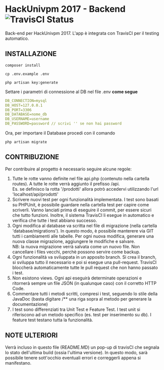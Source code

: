 # HackUnivpm 2017 - Backend ![TravisCI Status](https://travis-ci.com/andreacivita/backend.svg?token=7Kxp6k8HEGz25QNrCnW3&branch=master)

Back-end per HackUnivpm 2017. L'app è integrata con TravisCI per il testing automatico.

## INSTALLAZIONE

```
composer install

cp .env.example .env

php artisan key:generate

```
Settare i parametri di connessione al DB nel file .env **come segue**

```YAML
DB_CONNECTION=mysql
DB_HOST=127.0.0.1
DB_PORT=3306
DB_DATABASE=nome_db
DB_USERNAME=username
DB_PASSWORD=password // scrivi '' se non hai password
```

Ora, per importare il Database procedi con il comando

```
php artisan migrate
```

## CONTRIBUZIONE

Per contribuire al progetto è necessario seguire alcune regole:

1. Tutte le rotte vanno definite nel file api.php (contenuto nella cartella routes). A tutte le rotte verrà aggiunto il prefisso /api.     <br>Es. se definisco la rotta '/prodotti' allora potrò accedervi utilizzando l'url 'localhost/api/prodotti'
2. Scrivere nuovi test per ogni funzionalità implementata. I test sono basati su PHPUnit, è possibile guardare nella cartella test per capire come scriverli. Vanno lanciati prima di eseguire il commit, per essere sicuri che tutto funzioni. Inoltre, il sistema TravisCI li esegue in automatico e verifica che tutte i test abbiano successo.
3. Ogni modifica al database va scritta nel file di migrazione (nella cartella 'database/migrations'). In questo modo, è possibile manterere via GIT tutti i cambiamenti alle tabelle. Per ogni nuova modifica, generare una nuova classe migrazione, aggiungere le modifiche e salvare. <br> NB: la nuova migrazione verrà salvata come un nuovo file. Non cancellare i files vecchi, perchè possono servire come backup.
4. Ogni funzionalità va sviluppata in un apposito branch. Si crea il branch, si sviluppa tutto il necessario e poi si esegue una pull-request. TravisCI bloccherà automaticamente tutte le pull request che non hanno passato i test.
5. Non esistono views. Ogni api eseguirà determinate operazioni e ritornerà sempre un file JSON (in qualunque caso) con il corretto HTTP Code.
6. Commentare tutti i metodi scritti, compresi i test, seguendo lo stile della JavaDoc (basta digitare /** una riga sopra al metodo per generare la documentazione)
7. I test sono differenziati tra Unit Test e Feature Test. I test unit si riferiscono ad un metodo specifico (es. test per inserimento su db). I feature test testano tutta la funzionalità.

## NOTE ULTERIORI

Verrà incluso in questo file (README.MD) un pop-up di travisCI che segnala lo stato dell'ultima build (ossia l'ultima versione). In questo modo, sarà possibile tenere sott'occhio eventuali errori e correggerli appena si manifestano. <br>
